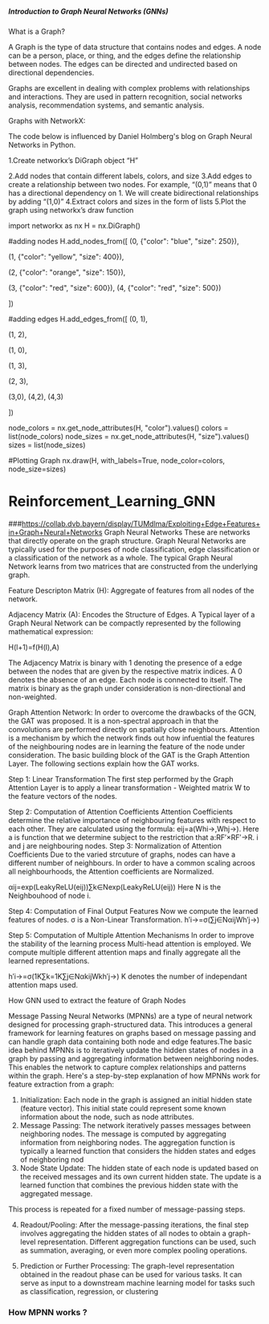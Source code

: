 ##### Introduction to Graph Neural Networks (GNNs) #######

What is a Graph?

A Graph is the type of data structure that contains nodes and edges. A node can be a person, place, or thing, and the edges define the relationship between nodes. The edges can be directed and undirected based on directional dependencies. 

Graphs are excellent in dealing with complex problems with relationships and interactions. They are used in pattern recognition, social networks analysis, recommendation systems, and semantic analysis.


Graphs with NetworkX:

The code below is influenced by Daniel Holmberg's blog on Graph Neural Networks in Python.

1.Create networkx’s DiGraph object “H”

2.Add nodes that contain different labels, colors, and size
3.Add edges to create a relationship between two nodes. For example, “(0,1)” means that 0 has a directional dependency on 1. We will create bidirectional relationships by adding “(1,0)”
4.Extract colors and sizes in the form of lists
5.Plot the graph using networkx’s draw function

import networkx as nx
H = nx.DiGraph()

#adding nodes
H.add_nodes_from([
  (0, {"color": "blue", "size": 250}),

  (1, {"color": "yellow", "size": 400}),

  (2, {"color": "orange", "size": 150}),

  (3, {"color": "red", "size": 600}),
  (4, {"color": "red", "size": 500})


])

#adding edges
H.add_edges_from([
  (0, 1),

  (1, 2),

  (1, 0),

  (1, 3),

  (2, 3),

  (3,0),
  (4,2),
  (4,3)


])

node_colors = nx.get_node_attributes(H, "color").values()
colors = list(node_colors)
node_sizes = nx.get_node_attributes(H, "size").values()
sizes = list(node_sizes)

#Plotting Graph
nx.draw(H, with_labels=True, node_color=colors, node_size=sizes)


# Reinforcement_Learning_GNN

###https://collab.dvb.bayern/display/TUMdlma/Exploiting+Edge+Features+in+Graph+Neural+Networks
Graph Neural Networks
These are networks that directly operate on the graph structure. Graph Neural Networks are typically used for the purposes of node classification, edge classification or a classification of the network as a whole. The typical Graph Neural Network learns from two matrices that are constructed from the underlying graph.

Feature Descripton Matrix (H): Aggregate of features from all nodes of the network. 



Adjacency Matrix (A): Encodes the Structure of Edges. 
A Typical layer of a Graph Neural Network can be compactly represented by the following mathematical expression:

H(l+1)=f(H(l),A)

The Adjacency Matrix is binary with 1 denoting the presence of a edge between the nodes that are given by the respective matrix indices. A 0 denotes the absence of an edge. Each node is connected to itself. The matrix is binary as the graph under consideration is non-directional and non-weighted. 

Graph Attention Network:
In order to overcome the drawbacks of the GCN, the GAT was proposed. It is a non-spectral approach in that the convolutions are performed directly on spatially close neighbours. Attention is a mechanism by which the network finds out how infuential the features of the neighbouring nodes are in learning the feature of the node under consideration. The basic building block of the GAT is the Graph Attention Layer. The following sections explain how the GAT works.

Step 1: Linear Transformation
The first step performed by the Graph Attention Layer is to apply a linear transformation - Weighted matrix W  to the feature vectors of the nodes. 

Step 2: Computation of Attention Coefficients
Attention Coefficients determine the relative importance of neighbouring features with respect to each other. They are calculated using the formula:  eij=a(Whi→,Whj→). Here a is function that we determine subject to the restriction that a:RF′×RF′→R. i and j are neighbouring nodes.
Step 3: Normalization of Attention Coefficients
Due to the varied strcuture of graphs, nodes can have a different number of neighbours. In order to have a common scaling acroos all neighbourhoods, the Attention coefficients are Normalized. 

αij=exp(LeakyReLU(eij))∑k∈Nexp(LeakyReLU(eij))
Here N is the Neighbouhood of node i.

Step 4: Computation of Final Output Features
Now we compute the learned features of nodes. σ is a Non-Linear Transformation.
h′i→=σ(∑j∈NαijWh′j→)

Step 5: Computation of Multiple Attention Mechanisms
In order to improve the stability of the learning process Multi-head attention is employed. We compute multiple different attention maps and finally aggregate all the learned representations.

h′i→=σ(1K∑k=1K∑j∈NαkijWkh′j→)
K denotes the number of independant attention maps used.





How GNN used to extract the feature of Graph Nodes

Message Passing Neural Networks (MPNNs) are a type of neural network designed for processing graph-structured data. This introduces a general framework for learning features on graphs based on message passing and can handle graph data containing both node and edge features.The basic idea behind MPNNs is to iteratively update the hidden states of nodes in a graph by passing and aggregating information between neighboring nodes. This enables the network to capture complex relationships and patterns within the graph.
Here's a step-by-step explanation of how MPNNs work for feature extraction from a graph:

1. Initialization:
Each node in the graph is assigned an initial hidden state (feature vector). This initial state could represent some known information about the node, such as node attributes.
2. Message Passing:
The network iteratively passes messages between neighboring nodes. The message is computed by aggregating information from neighboring nodes. The aggregation function is typically a learned function that considers the hidden states and edges of neighboring nod
3. Node State Update:
The hidden state of each node is updated based on the received messages and its own current hidden state. The update is a learned function that combines the previous hidden state with the aggregated message.

This process is repeated for a fixed number of message-passing steps.

4. Readout/Pooling:
After the message-passing iterations, the final step involves aggregating the hidden states of all nodes to obtain a graph-level representation. Different aggregation functions can be used, such as summation, averaging, or even more complex pooling operations.

5. Prediction or Further Processing:
The graph-level representation obtained in the readout phase can be used for various tasks. It can serve as input to a downstream machine learning model for tasks such as classification, regression, or clustering

### How MPNN works ?